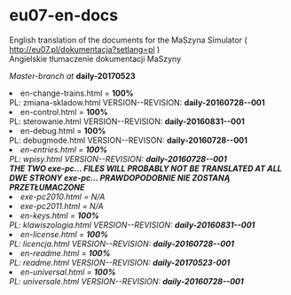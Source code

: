 # eu07-en-docs
English translation of the documents for the MaSzyna Simulator ( http://eu07.pl/dokumentacja?setlang=pl ) 
<br>Angielskie tłumaczenie dokumentacji MaSzyny 

<i>Master-branch at </i><b>daily-20170523</b>
<br>

<li> en-change-trains.html  = <b>100%</b>
<br> PL: zmiana-skladow.html    VERSION--REVISION: <b>daily-20160728--001</b>
<br>
<li> en-control.html = <b>100%</b>
<br> PL: sterowanie.html        VERSION--REVISION: <b>daily-20160831--001</b>
<br>
<li> en-debug.html = <b>100%</b> 
<br> PL: debugmode.html         VERSION--REVISON: <b>daily-20160728--001</b>
<br>
<li><i> en-entries.html = <b>100%</b> 
<br> PL: wpisy.html             VERSION--REVISION: <b>daily-20160728--001</b>
<br>
<b>
<i>THE TWO exe-pc... FILES WILL PROBABLY NOT BE TRANSLATED AT ALL<br></i>
<i>DWE STRONY exe-pc... PRAWDOPODOBNIE NIE ZOSTANĄ PRZETŁUMACZONE</i>
</b>
<li><i> exe-pc2010.html = N/A</i>
<br>
<li><i> exe-pc2011.html = N/A</i>
<br>
<li> en-keys.html = <b>100%</b>
<br> PL: klawiszologia.html     VERSION--REVISION: <b>daily-20160831--001</b>
<br>
<li> en-license.html = <b>100%</b> 
<br> PL: licencja.html          VERSION--REVISION: <b>daily-20160728--001</b>
<br>
<li> en-readme.html = <b>100%</b>
<br> PL: readme.html            VERSION--REVISION: <b>daily-20170523-001</b>
<br>
<li> en-universal.html = <b>100%</b> 
<br> PL: universale.html        VERSION--REVISION: <b>daily-20160728--001</b>
